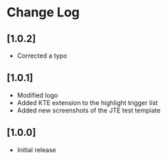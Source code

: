# Change Log

## [1.0.2]

- Corrected a typo

## [1.0.1]

- Modified logo
- Added KTE extension to the highlight trigger list
- Added new screenshots of the JTE test template

## [1.0.0]

- Initial release